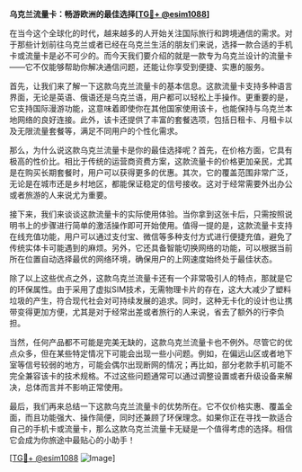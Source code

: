 **乌克兰流量卡：畅游欧洲的最佳选择[[TG💪+ @esim1088](https://t.me/s/esim1088)]**

在当今这个全球化的时代，越来越多的人开始关注国际旅行和跨境通信的需求。对于那些计划前往乌克兰或者已经在乌克兰生活的朋友们来说，选择一款合适的手机卡或流量卡是必不可少的。而今天我们要介绍的就是一款专为乌克兰设计的流量卡——它不仅能够帮助你解决通信问题，还能让你享受到便捷、实惠的服务。

首先，让我们来了解一下这款乌克兰流量卡的基本信息。这款流量卡支持多种语言界面，无论是英语、俄语还是乌克兰语，用户都可以轻松上手操作。更重要的是，它支持国际漫游功能，这意味着即使你在其他国家使用该卡，也能保持与乌克兰本地网络的良好连接。此外，该卡还提供了丰富的套餐选项，包括日租卡、月租卡以及无限流量套餐等，满足不同用户的个性化需求。

那么，为什么说这款乌克兰流量卡是你的最佳选择呢？首先，在价格方面，它具有极高的性价比。相比于传统的运营商资费方案，这款流量卡的价格更加亲民，尤其是在购买长期套餐时，用户可以获得更多的优惠。其次，它的覆盖范围非常广泛，无论是在城市还是乡村地区，都能保证稳定的信号接收。这对于经常需要外出办公或者旅游的人来说尤为重要。

接下来，我们来谈谈这款流量卡的实际使用体验。当你拿到这张卡后，只需按照说明书上的步骤进行简单的激活操作即可开始使用。值得一提的是，这款流量卡支持在线充值功能，用户可以通过支付宝、微信等多种支付方式进行便捷充值，避免了传统实体卡可能遇到的麻烦。另外，它还具备智能切换网络的功能，可以根据当前所在位置自动选择最优的网络环境，确保用户的上网速度始终处于最佳状态。

除了以上这些优点之外，这款乌克兰流量卡还有一个非常吸引人的特点，那就是它的环保属性。由于采用了虚拟SIM技术，无需物理卡片的存在，这大大减少了塑料垃圾的产生，符合现代社会对可持续发展的追求。同时，这种无卡化的设计也让携带变得更加方便，尤其是对于经常出差或者旅行的人来说，省去了额外的行李负担。

当然，任何产品都不可能是完美无缺的，这款乌克兰流量卡也不例外。尽管它的优点众多，但在某些特定情况下可能会出现一些小问题。例如，在偏远山区或者地下室等信号较弱的地方，可能会偶尔出现断网的情况；再比如，部分老款手机可能不完全兼容该卡的技术规格。不过这些问题通常可以通过调整设置或者升级设备来解决，总体而言并不影响正常使用。

最后，我们再来总结一下这款乌克兰流量卡的优势所在。它不仅价格实惠、覆盖全面，而且功能强大、操作简便，同时还兼顾了环保理念。如果你正在寻找一款适合自己的手机卡或流量卡，那么这款乌克兰流量卡无疑是一个值得考虑的选择。相信它会成为你旅途中最贴心的小助手！

[[TG💪+ @esim1088](https://t.me/s/esim1088) ![Image](https://i.postimg.cc/4NQfJmqS/Snipaste-2025-05-13-00-14-12.png)]